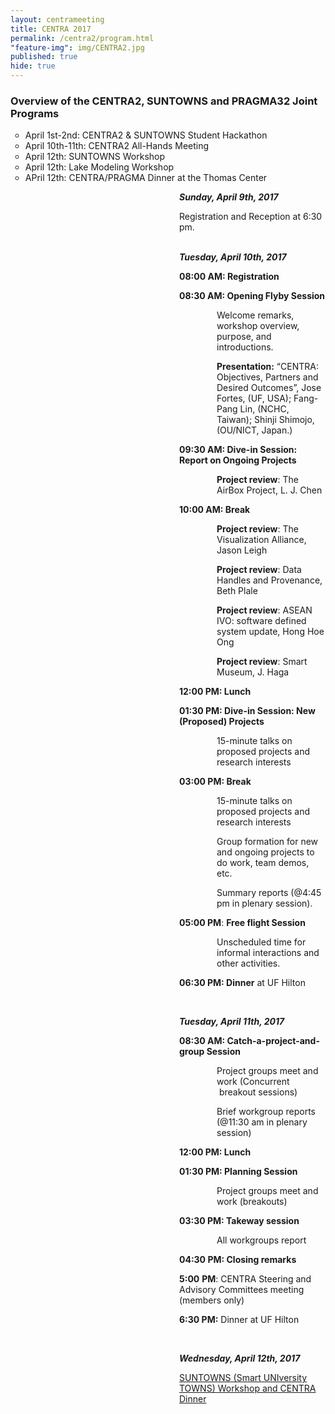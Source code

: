 ```yaml
---
layout: centrameeting
title: CENTRA 2017
permalink: /centra2/program.html
"feature-img": img/CENTRA2.jpg
published: true
hide: true
---
```



### Overview of the CENTRA2, SUNTOWNS and PRAGMA32 Joint Programs

<p>
 <ul type="circle">
  <li>April 1st-2nd: CENTRA2 & SUNTOWNS Student Hackathon</li>
  <li>April 10th-11th: CENTRA2 All-Hands Meeting </li>
  <li>April 12th: SUNTOWNS Workshop</li> 
  <li>April 12th: Lake Modeling Workshop</li>
  <li>APril 12th: CENTRA/PRAGMA Dinner at the Thomas Center</li>
 </ul>
</p>

<p style="padding-left: 270px;"><strong><i>Sunday, April 9th, 2017</i></strong> </p>
<p style="padding-left: 270px;"><span style="font-weight: 400;">Registration and Reception at 6:30 pm.<br /><br /></span></p>
<p style="padding-left: 270px;"><strong><i>Tuesday, April 10th, 2017</i></strong> </p>
<p style="padding-left: 270px;"><strong>08:00 AM: Registration</strong></p>
<p style="padding-left: 270px;"><strong>08:30 AM: Opening Flyby Session</strong></p>
<p style="padding-left: 330px;"><span style="font-weight: 400;">Welcome remarks, workshop overview, purpose, and introductions.</span></p>
<p style="padding-left: 330px;"><strong>Presentation:</strong><span style="font-weight: 400;"> &ldquo;CENTRA: Objectives, Partners and Desired Outcomes&rdquo;, Jose Fortes, (UF, USA); Fang-Pang Lin, (NCHC, Taiwan); Shinji Shimojo, (OU/NICT, Japan.)</span></p>
<p style="padding-left: 270px;"><strong>09:30 AM: Dive-in Session: Report on Ongoing Projects</strong></p>
<p style="padding-left: 330px;"><strong>Project review</strong><span style="font-weight: 400;">: The AirBox Project, L. J. Chen </span></p>
<p style="padding-left: 270px;"><strong>10:00 AM: Break</strong></p>
<p style="padding-left: 330px;"><strong>Project review</strong><span style="font-weight: 400;">: The Visualization Alliance, Jason Leigh</span></p>
<p style="padding-left: 330px;"><strong>Project review</strong><span style="font-weight: 400;">: Data Handles and Provenance, Beth Plale </span></p>
<p style="padding-left: 330px;"><strong>Project review</strong><span style="font-weight: 400;">: ASEAN IVO: software defined system update, Hong Hoe Ong</span></p>
<p style="padding-left: 330px;"><strong>Project review</strong><span style="font-weight: 400;">: Smart Museum, J. Haga</span></p>
<p style="padding-left: 270px;"><strong>12:00 PM: Lunch</strong></p>
<p style="padding-left: 270px;"><strong>01:30 PM: Dive-in Session: New (Proposed) Projects</strong></p>
<p style="padding-left: 330px;"><span style="font-weight: 400;">15-minute talks on proposed projects and research interests</span></p>
<p style="padding-left: 270px;"><strong>03:00 PM: Break</strong></p>
<p style="padding-left: 330px;"><span style="font-weight: 400;">15-minute talks on proposed projects and research interests</span></p>
<p style="padding-left: 330px;"><span style="font-weight: 400;">Group formation for new and ongoing projects to do work, team demos, etc.</span></p>
<p style="padding-left: 330px;"><span style="font-weight: 400;">Summary reports (@4:45 pm in plenary session).</span></p>
<p style="padding-left: 270px;"><strong>05:00 PM</strong><span style="font-weight: 400;">: </span><strong>Free flight Session </strong></p>
<p style="padding-left: 330px;"><span style="font-weight: 400;">Unscheduled time for informal interactions and other activities. </span></p>
<p style="padding-left: 270px;"><strong>06:30 PM: Dinner</strong><span style="font-weight: 400;"> at UF Hilton</span></p>
<p style="padding-left: 270px;">&nbsp;</p>

<p style="padding-left: 270px;"><strong><i>Tuesday, April 11th, 2017</i></strong> </p>
<p style="padding-left: 270px;"><strong>08:30 AM: Catch-a-project-and-group Session </strong></p>
<p style="padding-left: 330px;"><span style="font-weight: 400;">Project groups meet and work (Concurrent &nbsp;breakout sessions)</span></p>
<p style="padding-left: 330px;"><span style="font-weight: 400;">Brief workgroup reports (@11:30 am in plenary session)</span></p>
<p style="padding-left: 270px;"><strong>12:00 PM: Lunch</strong></p>
<p style="padding-left: 270px;"><strong>01:30 PM: Planning Session </strong></p>
<p style="padding-left: 330px;"><span style="font-weight: 400;">Project groups meet and work (breakouts)</span></p>
<p style="padding-left: 270px;"><strong>03:30 PM: Takeway session</strong></p>
<p style="padding-left: 330px;"><span style="font-weight: 400;">All workgroups report</span></p>
<p style="padding-left: 270px;"><strong>04:30 PM: Closing remarks</strong></p>
<p style="padding-left: 270px;"><strong>5:00</strong> <strong>PM</strong><span style="font-weight: 400;">: CENTRA Steering and Advisory Committees meeting (members only)</span></p>
<p style="padding-left: 270px;"><strong>6:30 PM:</strong><span style="font-weight: 400;"> Dinner at UF Hilton</span></p>
<p style="padding-left: 270px;">&nbsp;</p>

<p style="padding-left: 270px;"><strong><i>Wednesday, April 12th, 2017 </i></strong></p>
<p style="padding-left: 270px;"><a href="http://www.globalcentra.org/suntowns2017/">SUNTOWNS (Smart UNIversity TOWNS) Workshop and CENTRA Dinner</a></p>
